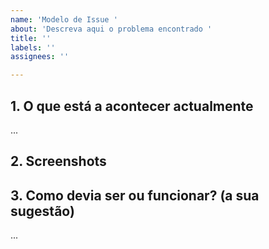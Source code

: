 ```yaml
---
name: 'Modelo de Issue '
about: 'Descreva aqui o problema encontrado '
title: ''
labels: ''
assignees: ''

---
```


## 1. O que está a acontecer actualmente
...

## 2. Screenshots


## 3. Como devia ser ou funcionar? (a sua sugestão)
...
